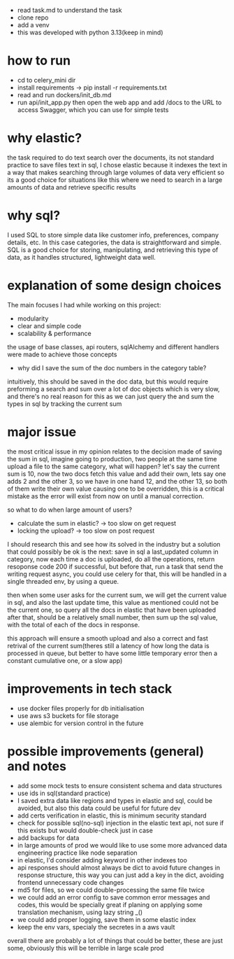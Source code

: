 - read task.md to understand the task
- clone repo
- add a venv
- this was developed with python 3.13(keep in mind)
  
# how to run
- cd to celery_mini dir
- install requirements -> pip install -r requirements.txt
- read and run dockers/init_db.md
- run api/init_app.py then open the web app and add /docs to the URL to access Swagger, which you can use for simple tests

# why elastic?
the task required to do text search over the documents, its not standard practice
to save files text in sql, I chose elastic because it indexes the text in a way that makes searching through large volumes of data very efficient
so its a good choice for situations like this where we need to search in a large amounts of data and retrieve specific results

# why sql?
I used SQL to store simple data like customer info, preferences, company details, etc. In this case categories, the data is straightforward and simple. SQL is a good choice for storing, manipulating, and retrieving this type of data, as it handles structured, lightweight data well.

# explanation of some design choices
The main focuses I had while working on this project:
- modularity
- clear and simple code
- scalability & performance

the usage of base classes, api routers, sqlAlchemy and different handlers were made to achieve those concepts

* why did I save the sum of the doc numbers in the category table?

intuitively, this should be saved in the doc data, but this would require preforming a search and sum over a lot of doc objects 
which is very slow, and there's no real reason for this as we can just query the and sum the types in sql by tracking the current sum

# major issue
the most critical issue in my opinion relates to the decision made of saving the sum in sql,
imagine going to production, two people at the same time upload a file to the same category, what will happen?
let's say the current sum is 10, now the two docs fetch this value and add their own, lets say one adds 2 and the other 3,
so we have in one hand 12, and the other 13, so both of them write their own value causing one to be overridden, this is a critical mistake as the error will exist from now on until a manual correction.

so what to do when large amount of users?

- calculate the sum in elastic? -> too slow on get request
- locking the upload? -> too slow on post request

I should research this and see how its solved in the industry but a solution that could possibly be ok is the next:
save in sql a last_updated column in category, now each time a doc is uploaded, do all the operations, return resoponse code 200 if successful, but before that, run a task that send the writing request async, you could use celery for that, 
this will be handled in a single threaded env, by using a queue.

then when some user asks for the current sum, we will get the current value in sql, and also the last update time, this value as mentioned could not be the current one, so query all the docs in elastic that have been uploaded after that, should be a relatively small number, then sum up the sql value, with the total of each of the docs in response.

this approach will ensure a smooth upload and also a correct and fast retrival of the current sum(theres still a latency of how long the data is processed in queue,
but better to have some little temporary error then a constant cumulative one, or a slow app)

# improvements in tech stack
- use docker files properly for db initialisation
- use aws s3 buckets for file storage
- use alembic for version control in the future

# possible improvements (general) and notes

- add some mock tests to ensure consistent schema and data structures
- use ids in sql(standard practice)
- I saved extra data like regions and types in elastic and sql, could be avoided, but also this data could be useful for future dev
- add certs verification in elastic, this is minimum security standard
- check for possible sql(no-sql) injection in the elastic text api, not sure if this exists but would double-check just in case
- add backups for data
- in large amounts of prod we would like to use some more advanced data engineering practice like node separation
- in elastic, I'd consider adding keyword in other indexes too
- api responses should almost always be dict to avoid future changes in response structure, this way you can just add a key in the dict, avoiding frontend unnecessary code changes 
- md5 for files, so we could double-processing the same file twice
- we could add an error config to save common error messages and codes, this would be specially great if planing on applying some translation mechanism, using lazy string _()
- we could add proper logging, save them in some elastic index
- keep the env vars, specialy the secretes in a aws vault

overall there are probably a lot of things that could be better, these are just some, obviously this will be terrible in large scale prod
